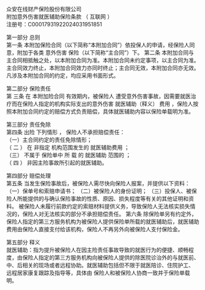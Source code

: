 众安在线财产保险股份有限公司   
附加意外伤害就医辅助保险条款  （  互联网  ）   
注册号：C00017931922024031951851   
   
第一部分   总则  
第一条   本附加保险合同（以下简称“本附加合同”）依投保人的申请，经保险人同意，附加于各类 意外伤害 保险（以下简称“主合同”）下。 
第二条   本附加合同与主合同相抵触之处，以本附加合同为准。本附加合同未约定事项，以主合同为准。主合同效力终止，本附加合同效力亦同时终止；主合同无效，本附加合同亦无效。凡涉及本附加合同的约定，均应采用书面形式。 
  
第二部分 保险责任  
第  三条    在 本附加险合同 有效期内，被保险人 遭受意外伤害事故，因需要就医治疗而在保险人指定的机构实际支出的意外伤害 就医辅助（释义）  费用 ，保险人按照本附加合同约定的赔偿方式负责赔偿，具体就医辅助内容以保险单载明为准。 
  
第三部分   责任免除   
第四条    出险  下列情形  ，  保险人不承担赔偿责任：   
（一）主合同约定的责任免除情形；   
（  二  ）  在  非指定  机构范围发生的  就医辅助费用  ；   
（三）  不属于  保险单中  所  载  的  就医辅助  范围的  ；   
（  四  ）  非因主险事故所引起的就医辅助。   
  
第四部分   赔偿处理   
第五条   当发生保险事故后，被保险人需尽快向保险人报案，并提供以下资料： 
（一）保单号和索赔申请书； 
（二）被保险人的身份证明； 
（三）投保人、被保险人所能提供的与确认保险事故的性质、原因、损失程度等有关的其他证明和资料。 
被保险人未履行前款约定的索赔材料提供义务，导致保险人无法核实损失情况的，保险人对无法核实的部分不承担赔偿责任。 
第六条   除保险单另有约定外，保险人指定的第三方服务机构为被保险人提供保险单所载的就医辅助后，就医辅助费用由保险人直接支付给该机构，保险人不再另外向被保险人支付保险金。   
   
第五部分   释义   
就医辅助：指为提升被保险人在因主险责任事故导致的就医行为的便捷、顺畅程度，由保险人指定的第三方服务机构向被保险人提供的除医院诊治外的与就医前、中、后相关的现场或者远程协助。就医辅助包括但不限于就医陪诊、住院护工、  远程居家康复跟踪及指导等，具体由  保险人和被保险人协商一致并于保险单载明。  
   
  

